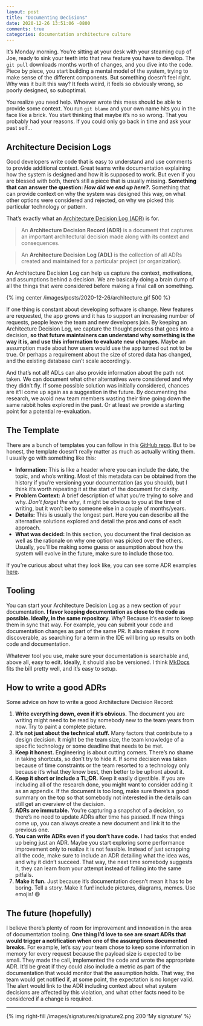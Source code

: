 ```yaml
---
layout: post
title: "Documenting Decisions"
date: 2020-12-26 13:51:06 -0800
comments: true
categories: documentation architecture culture
---
```


It’s Monday morning. You’re sitting at your desk with your steaming cup of Joe, ready to sink your teeth into that new feature you have to develop. The `git pull` downloads months worth of changes, and you dive into the code. Piece by piece, you start building a mental model of the system, trying to make sense of the different components. But something doesn’t feel right. Why was it built this way? It feels weird, it feels so obviously wrong, so poorly designed, so suboptimal.

You realize you need help. Whoever wrote this mess should be able to provide some context. You run `git blame` and your own name hits you in the face like a brick. You start thinking that maybe it’s no so wrong. That you probably had your reasons. If you could only go back in time and ask your past self…

<!--more-->

## Architecture Decision Logs

Good developers write code that is easy to understand and use comments to provide additional context. Great teams write documentation explaining how the system is designed and how it is supposed to work. But even if you are blessed with both, there’s still a piece that is usually missing. **Something that can answer the question: _How did we end up here?_.** Something that can provide context on why the system was designed this way, on what other options were considered and rejected, on why we picked this particular technology or pattern.

That’s exactly what an [Architecture Decision Log (ADR)][1] is for. 

> An **Architecture Decision Record (ADR)** is a document that captures an important architectural decision made along with its context and consequences.

> An **Architecture Decision Log (ADL)** is the collection of all ADRs created and maintained for a particular project (or organization).

An Architecture Decision Log can help us capture the context, motivations, and assumptions behind a decision. We are basically doing a brain dump of all the things that were considered before making a final call on something.

{% img center /images/posts/2020-12-26/architecture.gif 500 %}

If one thing is constant about developing software is change. New features are requested, the app grows and it has to support an increasing number of requests, people leave the team and new developers join. By keeping an Architecture Decision Log, we capture the thought process that goes into a decision, **so that future maintainers can understand why something is the way it is, and use this information to evaluate new changes.**  Maybe an assumption made about how users would use the app turned out not to be true. Or perhaps a requirement about the size of stored data has changed, and the existing database can’t scale accordingly.

And that’s not all! ADLs can also provide information about the path not taken. We can document what other alternatives were considered and why they didn’t fly. If some possible solution was initially considered, chances are it’ll come up again as a suggestion in the future. By documenting the research, we avoid new team members wasting their time going down the same rabbit holes explored in the past. Or at least we provide a starting point for a potential re-evaluation.

## The Template

There are a bunch of templates you can follow in this [GitHub repo][2]. But to be honest, the template doesn’t really matter as much as actually writing them. I usually go with something like this:

* **Information:** This is like a header where you can include the date, the topic, and who’s writing. Most of this metadata can be obtained from the history if you’re versioning your documentation (as you should), but I think it’s worth repeating it at the start of the document for clarity.
* **Problem Context:** A brief description of what you’re trying to solve and why. _Don’t forget the why_, it might be obvious to you at the time of writing, but it won’t be to someone else in a couple of months/years. 
* **Details:** This is usually the longest part. Here you can describe all the alternative solutions explored and detail the pros and cons of each approach.
* **What was decided:** In this section, you document the final decision as well as the rationale on why one option was picked over the others. Usually, you’ll be making some guess or assumption about how the system will evolve in the future, make sure to include those too.

If you’re curious about what they look like, you can see some ADR examples [here][3].

## Tooling

You can start your Architecture Decision Log as a new section of your documentation. **I favor keeping documentation as close to the code as possible. Ideally, in the same repository.** Why? Because it’s easier to keep them in sync that way. For example, you can submit your code and documentation changes as part of the same PR. It also makes it more discoverable, as searching for a term in the IDE will bring up results on both code and documentation.

Whatever tool you use, make sure your documentation is searchable and, above all, easy to edit. Ideally, it should also be versioned. I think [MkDocs][4] fits the bill pretty well, and it’s easy to setup. 

## How to write a good ADRs

Some advice on how to write a good Architecture Decision Record:

1. **Write everything down, even if it’s obvious.** The document you are writing might need to be read by somebody new to the team years from now. Try to paint a complete picture.
2. **It’s not just about the technical stuff.** Many factors that contribute to a design decision. It might be the team size, the team knowledge of a specific technology or some deadline that needs to be met. 
3. **Keep it honest.** Engineering is about cutting corners. There’s no shame in taking shortcuts, so don’t try to hide it. If some decision was taken because of time constraints or the team resorted to a technology only because it’s what they know best, then better to be upfront about it.
4. **Keep it short or include a TL;DR.** Keep it easily digestible. If you are including all of the research done, you might want to consider adding it as an appendix. If the document is too long, make sure there’s a good summary on the top so that somebody not interested in the details can still get an overview of the decision.
5. **ADRs are immutable.** You’re capturing a snapshot of a decision, so there’s no need to update ADRs after time has passed. If new things come up, you can always create a new document and link it to the previous one.
6. **You can write ADRs even if you don’t have code.** I had tasks that ended up being just an ADR. Maybe you start exploring some performance improvement only to realize it is not feasible. Instead of just scrapping all the code, make sure to include an ADR detailing what the idea was, and why it didn’t succeed. That way, the next time somebody suggests it, they can learn from your attempt instead of falling into the same pitfalls.
7. **Make it fun.** Just because it’s documentation doesn’t mean it has to be boring. Tell a story. Make it fun! include pictures, diagrams, memes. Use emojis! 😄

## The future (hopefully)

I believe there’s plenty of room for improvement and innovation in the area of documentation tooling. **One thing I’d love to see are smart ADRs that would trigger a notification when one of the assumptions documented breaks.** For example, let’s say your team chose to keep some information in memory for every request because the payload size is expected to be small. They made the call, implemented the code and wrote the appropriate ADR. It’d be great if they could also include a metric as part of the documentation that would monitor that the assumption holds. That way, the team would get notified if, at some point, the expectation is no longer valid. The alert would link to the ADR including context about what system decisions are affected by this violation, and what other facts need to be considered if a change is required.

---- 

 {% img right-fill /images/signatures/signature2.png 200 ‘My signature’ %} 

[1]:	https://github.com/joelparkerhenderson/architecture_decision_record
[2]:	https://github.com/joelparkerhenderson/architecture_decision_record#adr-example-templates
[3]:	https://github.com/joelparkerhenderson/architecture_decision_record/tree/master/examples
[4]:	https://www.mkdocs.org/